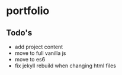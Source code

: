 # portfolio
## Todo's
- add project content
- move to full vanilla js
- move to es6
- fix jekyll rebuild when changing html files
